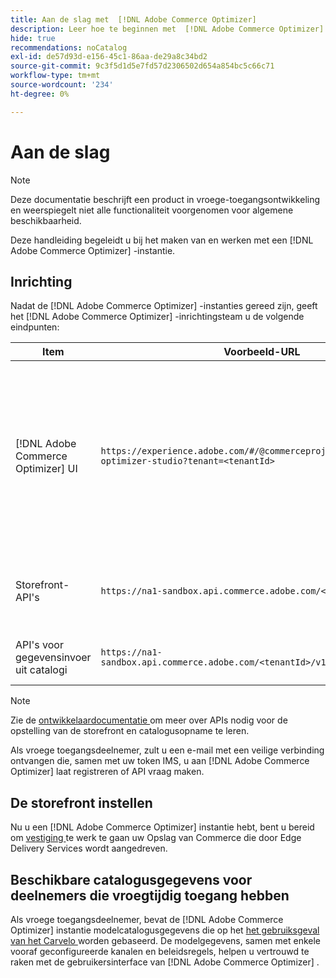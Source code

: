 ```yaml
---
title: Aan de slag met  [!DNL Adobe Commerce Optimizer]
description: Leer hoe te beginnen met  [!DNL Adobe Commerce Optimizer].
hide: true
recommendations: noCatalog
exl-id: de57d93d-e156-45c1-86aa-de29a8c34bd2
source-git-commit: 9c3f5d1d5e7fd57d2306502d654a854bc5c66c71
workflow-type: tm+mt
source-wordcount: '234'
ht-degree: 0%

---
```


# Aan de slag

>[!NOTE]
>
>Deze documentatie beschrijft een product in vroege-toegangsontwikkeling en weerspiegelt niet alle functionaliteit voorgenomen voor algemene beschikbaarheid.

Deze handleiding begeleidt u bij het maken van en werken met een [!DNL Adobe Commerce Optimizer] -instantie.

<!--Click the tabs below to see high-level workflow overviews for the following user types:

- Administrators
- Merchants
- Developers

>[!BEGINTABS]

>[!TAB Administrator and merchant workflow]

This diagram provides a high-level overview of how administrators and merchants access and manage [!DNL Adobe Commerce Optimizer] instances. See the [Adobe Admin Console Guide](https://helpx.adobe.com/nl/enterprise/admin-guide.html) for more information about administrator workflows.

NEED DIAGRAM

>[!TAB Developer workflow]

This diagram provides a high-level overview of how developers create integrations for [!DNL Adobe Commerce Optimizer] using App Builder. See the [API documentation](https://developer.adobe.com/commerce/webapi/rest/) for more information.

NEED DIAGRAM

>[!ENDTABS]
-->

## Inrichting

Nadat de [!DNL Adobe Commerce Optimizer] -instanties gereed zijn, geeft het [!DNL Adobe Commerce Optimizer] -inrichtingsteam u de volgende eindpunten:

| Item | Voorbeeld-URL | Doel |
|---|---|---|
| [!DNL Adobe Commerce Optimizer] UI | `https://experience.adobe.com/#/@commerceprojectbeacon/commerce-optimizer-studio?tenant=<tenantId>` | Toegang Commerce Optimizer UI voor het beheren van uw catalogus over:<br> 1. Handelsregels (productontdekking, productaanbevelingen).<br> 2. Catalogusbeheer (kanaal en beleid maken).<br> 3. Gegevens-inzichten (de status van de inname van catalogusgegevens weergeven). |
| Storefront-API&#39;s | `https://na1-sandbox.api.commerce.adobe.com/<tenantId>/graphql` | Open de API&#39;s die nodig zijn voor het instellen van uw Commerce-winkel, aangedreven door Edge Delivery Services. |
| API&#39;s voor gegevensinvoer uit catalogi | `https://na1-sandbox.api.commerce.adobe.com/<tenantId>/v1/catalog/<entity>` | Open de API&#39;s die nodig zijn om uw catalogusgegevens in te voeren. |

>[!NOTE]
>
>Zie de [ ontwikkelaardocumentatie ](https://developer-stage.adobe.com/commerce/services/composable-catalog/) om meer over APIs nodig voor de opstelling van de storefront en catalogusopname te leren.

Als vroege toegangsdeelnemer, zult u een e-mail met een veilige verbinding ontvangen die, samen met uw token IMS, u aan [!DNL Adobe Commerce Optimizer] laat registreren of API vraag maken.

## De storefront instellen

Nu u een [!DNL Adobe Commerce Optimizer] instantie hebt, bent u bereid om [ vestiging ](./storefront.md) te werk te gaan uw Opslag van Commerce die door Edge Delivery Services wordt aangedreven.

## Beschikbare catalogusgegevens voor deelnemers die vroegtijdig toegang hebben

Als vroege toegangsdeelnemer, bevat de [!DNL Adobe Commerce Optimizer] instantie modelcatalogusgegevens die op het [ het gebruiksgeval van het Carvelo ](./use-case/admin-use-case.md) worden gebaseerd. De modelgegevens, samen met enkele vooraf geconfigureerde kanalen en beleidsregels, helpen u vertrouwd te raken met de gebruikersinterface van [!DNL Adobe Commerce Optimizer] .

<!--Ingest catalog data

By default, [!DNL Adobe Commerce Optimizer] instances do not include any product data.

See the [Ingestion API](https://developer-stage.adobe.com/commerce/services/composable-catalog/data-ingestion/using-the-api/) documentation to learn how you can import your catalog data into [!DNL Adobe Commerce Optimizer].

The catalog data that you ingest is visible in the [data insights](./insights-overview.md) page. Additionally, you can use the [Catalog](./catalog-overview.md) page to define the channels and policies.-->
